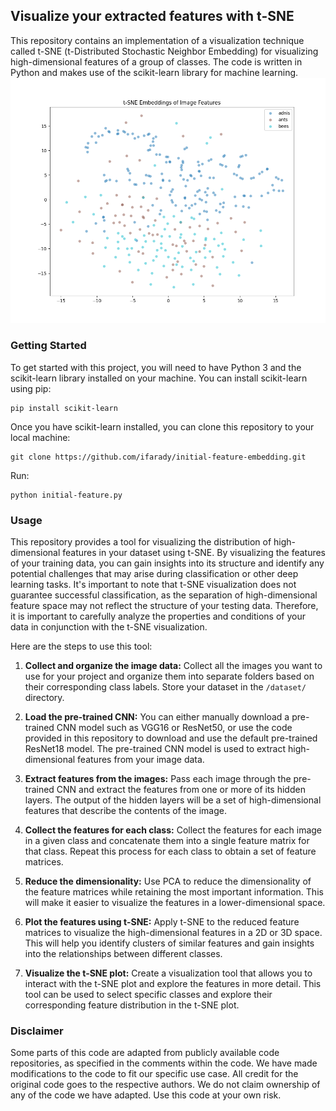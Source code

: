 
## Visualize your extracted features with t-SNE
This repository contains an implementation of a visualization technique called t-SNE (t-Distributed Stochastic Neighbor Embedding) for visualizing high-dimensional features of a group of classes. The code is written in Python and makes use of the scikit-learn library for machine learning.
![Sample image](Figure_1.png)
### Getting Started
To get started with this project, you will need to have Python 3 and the scikit-learn library installed on your machine. You can install scikit-learn using pip:
```
pip install scikit-learn
```
Once you have scikit-learn installed, you can clone this repository to your local machine:
```
git clone https://github.com/ifarady/initial-feature-embedding.git
```
Run:
```
python initial-feature.py
```
### Usage
This repository provides a tool for visualizing the distribution of high-dimensional features in your dataset using t-SNE. By visualizing the features of your training data, you can gain insights into its structure and identify any potential challenges that may arise during classification or other deep learning tasks. It's important to note that t-SNE visualization does not guarantee successful classification, as the separation of high-dimensional feature space may not reflect the structure of your testing data. Therefore, it is important to carefully analyze the properties and conditions of your data in conjunction with the t-SNE visualization.

Here are the steps to use this tool:

1.  **Collect and organize the image data:** Collect all the images you want to use for your project and organize them into separate folders based on their corresponding class labels. Store your dataset in the `/dataset/` directory.
    
2.  **Load the pre-trained CNN:** You can either manually download a pre-trained CNN model such as VGG16 or ResNet50, or use the code provided in this repository to download and use the default pre-trained ResNet18 model. The pre-trained CNN model is used to extract high-dimensional features from your image data.
    
3.  **Extract features from the images:** Pass each image through the pre-trained CNN and extract the features from one or more of its hidden layers. The output of the hidden layers will be a set of high-dimensional features that describe the contents of the image.
    
4.  **Collect the features for each class:** Collect the features for each image in a given class and concatenate them into a single feature matrix for that class. Repeat this process for each class to obtain a set of feature matrices.
    
5.  **Reduce the dimensionality:** Use PCA to reduce the dimensionality of the feature matrices while retaining the most important information. This will make it easier to visualize the features in a lower-dimensional space.
    
6.  **Plot the features using t-SNE:** Apply t-SNE to the reduced feature matrices to visualize the high-dimensional features in a 2D or 3D space. This will help you identify clusters of similar features and gain insights into the relationships between different classes.
    
7.  **Visualize the t-SNE plot:** Create a visualization tool that allows you to interact with the t-SNE plot and explore the features in more detail. This tool can be used to select specific classes and explore their corresponding feature distribution in the t-SNE plot.

### Disclaimer
Some parts of this code are adapted from publicly available code repositories, as specified in the comments within the code. We have made modifications to the code to fit our specific use case. All credit for the original code goes to the respective authors. We do not claim ownership of any of the code we have adapted. Use this code at your own risk.
